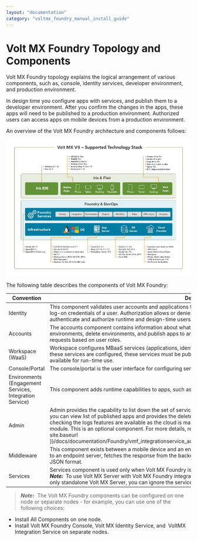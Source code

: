 ```yaml
---
layout: "documentation"
category: "voltmx_foundry_manual_install_guide"
---
```

                             

Volt MX  Foundry Topology and Components
======================================

Volt MX  Foundry topology explains the logical arrangement of various components, such as, console, identity services, developer environment, and production environment.

In design time you configure apps with services, and publish them to a developer environment. After you confirm the changes in the apps, these apps will need to be published to a production environment. Authorized users can access apps on mobile devices from a production environment.

An overview of the Volt MX Foundry architecture and components follows:

![](Resources/Images/VoltMX_V9___Supported_Technology_Stack.jpg)

The following table describes the components of Volt MX Foundry:

  
| Convention | Description |
| --- | --- |
| Identity | This component validates user accounts and applications for authentication and authorization. Authentication identifies log-on credentials of a user. Authorization allows or denies access to resources based on a user's role. Identity is used to authenticate and authorize runtime and design-time users. |
| Accounts | The accounts component contains information about what a user can do, such as create other users, delete users, create environments, delete environments, and publish apps to an environment.This component uses auth service for authorizing requests based on user roles. |
| Workspace (WaaS) | Workspace configures MBaaS services (applications, identity, integration, orchestration, and engagement services). After these services are configured, these services must be published to respective clouds/environments so that the services are available for run-time use. |
| Console/Portal | The console/portal is the user interface for configuring services for an application. |
| Environments (Engagement Services, Integration Service) | This component adds runtime capabilities to apps, such as engagement services and integration services. |
| Admin | Admin provides the capability to list down the set of services published and test the services shown in Admin Console. Also, you can view list of published apps and provides the delete apps functionality. In Volt MX Cloud, changing the log levels and checking the logs features are available as the cloud is managed by HCL. You can also view reports if you are using metrics module. This is an optional component. For more details, refer to [Integration Service - App Services User Guide]({{ site.baseurl }}/docs/documentation/Foundry/vmf_integrationservice_admin_console_userguide/Content/App_Services_User_Guide.html) |
| Middleware | This component exists between a mobile device and an endpoint server. It receives a request from a mobile device, sends it to an endpoint server, fetches the response from the backend and provides the required information to the device in the JSON format. |
| Services | Services component is used only when Volt MX Foundry is integrated. It has same runtime capabilities as the middleware. > **_Note:_**  To use Volt MX Server with Volt MX Foundry integrated, you can ignore the middleware.war. Similarly when you use only standalone Volt MX Server, you can ignore the services.war. |

> **_Note:_**  The Volt MX Foundry components can be configured on one node or separate nodes - for example, you can use one of the following choices:  

*   Install All Components on one node.
*   Install Volt MX Foundry Console, Volt MX Identity Service, and  VoltMX Integration Service on separate nodes.
